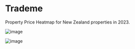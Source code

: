 # Trademe

Property Price Heatmap for New Zealand properties in 2023.


![image](https://github.com/user-attachments/assets/4294f53a-c032-4aae-8eab-dc81bfad5ecb)

![image](https://github.com/user-attachments/assets/9111e88f-c250-4224-8093-bb8a7e1334f4)
